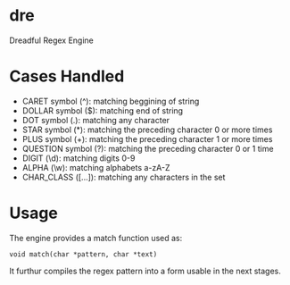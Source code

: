 # dre
Dreadful Regex Engine

# Cases Handled

- CARET symbol (^): matching beggining of string
- DOLLAR symbol ($): matching end of string
- DOT symbol (.): matching any character
- STAR symbol (*): matching the preceding character 0 or more times
- PLUS symbol (+): matching the preceding character 1 or more times
- QUESTION symbol (?): matching the preceding character 0 or 1 time
- DIGIT (\d): matching digits 0-9 
- ALPHA (\w): matching alphabets a-zA-Z
- CHAR_CLASS ([...]): matching any characters in the set

# Usage
The engine provides a match function used as:
```
void match(char *pattern, char *text)
```
It furthur compiles the regex pattern into a form usable in the next stages. 
